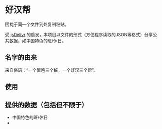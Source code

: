 # 好汉帮
困扰于同一个文件到处复制粘贴。

受 [jsDelivr](https://www.jsdelivr.com/) 的启发，本项目以文件的形式（方便程序读取的JSON等格式）分享公共数据，如中国特色的班/休日。

## 名字的由来
来自俗语：“一个篱笆三个桩，一个好汉三个帮”。

## 使用

## 提供的数据（包括但不限于）
- 中国特色的班/休日
- 

